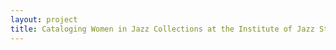 ```yaml
--- 
layout: project 
title: Cataloging Women in Jazz Collections at the Institute of Jazz Studies
---
```



